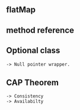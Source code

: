 ## flatMap
## method reference
## Optional class
    -> Null pointer wrapper.

## CAP Theorem
    -> Consistency
    -> Availabilty